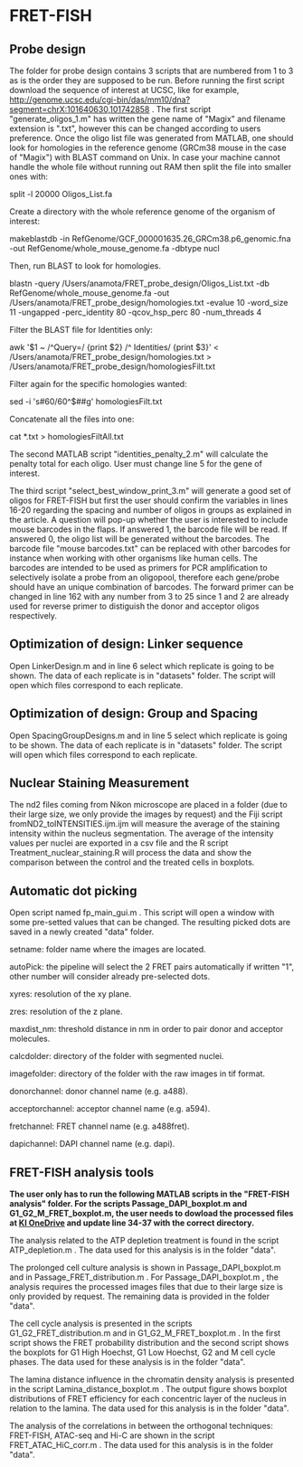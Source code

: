 # FRET-FISH

## Probe design

The folder for probe design contains 3 scripts that are numbered from 1 to 3 as is the order they are supposed to be run. Before running the first script download the sequence of interest at UCSC, like for example, http://genome.ucsc.edu/cgi-bin/das/mm10/dna?segment=chrX:101640630,101742858 . The first script "generate_oligos_1.m" has written the gene name of "Magix" and filename extension is ".txt", however this can be changed according to users preference. Once the oligo list file was generated from MATLAB, one should look for homologies in the reference genome (GRCm38 mouse in the case of "Magix") with BLAST command on Unix. In case your machine cannot handle the whole file without running out RAM then split the file into smaller ones with:

split -l 20000 Oligos_List.fa

Create a directory with the whole reference genome of the organism of interest:

makeblastdb -in RefGenome/GCF_000001635.26_GRCm38.p6_genomic.fna -out RefGenome/whole_mouse_genome.fa -dbtype nucl

Then, run BLAST to look for homologies.

blastn -query /Users/anamota/FRET_probe_design/Oligos_List.txt -db RefGenome/whole_mouse_genome.fa -out /Users/anamota/FRET_probe_design/homologies.txt -evalue 10 -word_size 11 -ungapped -perc_identity 80 -qcov_hsp_perc 80 -num_threads 4

Filter the BLAST file for Identities only:

awk '$1 ~ /^Query=/ {print $2} /^ Identities/ {print $3}' < /Users/anamota/FRET_probe_design/homologies.txt > /Users/anamota/FRET_probe_design/homologiesFilt.txt

Filter again for the specific homologies wanted:

sed -i 's#60/60^$##g' homologiesFilt.txt

Concatenate all the files into one:

cat *.txt > homologiesFiltAll.txt

The second MATLAB script "identities_penalty_2.m" will calculate the penalty total for each oligo. User must change line 5 for the gene of interest.

The third script "select_best_window_print_3.m" will generate a good set of oligos for FRET-FISH but first the user should confirm the variables in lines 16-20 regarding the spacing and number of oligos in groups as explained in the article. A question will pop-up whether the user is interested to include mouse barcodes in the flaps. If answered 1, the barcode file will be read. If answered 0, the oligo list will be generated without the barcodes. The barcode file "mouse barcodes.txt" can be replaced with other barcodes for instance when working with other organisms like human cells. The barcodes are intended to be used as primers for PCR amplification to selectively isolate a probe from an oligopool, therefore each gene/probe should have an unique combination of barcodes. The forward primer can be changed in line 162 with any number from 3 to 25 since 1 and 2 are already used for reverse primer to distiguish the donor and acceptor oligos respectively.


## Optimization of design: Linker sequence

Open LinkerDesign.m and in line 6 select which replicate is going to be shown. The data of each replicate is in "datasets" folder. The script will open which files correspond to each replicate.

## Optimization of design: Group and Spacing

Open SpacingGroupDesigns.m and in line 5 select which replicate is going to be shown. The data of each replicate is in "datasets" folder. The script will open which files correspond to each replicate.

## Nuclear Staining Measurement

The nd2 files coming from Nikon microscope are placed in a folder (due to their large size, we only provide the images by request) and the Fiji script fromND2_toINTENSITIES.ijm.ijm will measure the average of the staining intensity within the nucleus segmentation. The average of the intensity values per nuclei are exported in a csv file and the R script Treatment_nuclear_staining.R will process the data and show the comparison between the control and the treated cells in boxplots.

## Automatic dot picking

Open script named fp_main_gui.m . This script will open a window with some pre-setted values that can be changed. The resulting picked dots are saved in a newly created "data" folder.

setname: folder name where the images are located.

autoPick: the pipeline will select the 2 FRET pairs automatically if written "1", other number will consider already pre-selected dots.

xyres: resolution of the xy plane.

zres: resolution of the z plane.

maxdist_nm: threshold distance in nm in order to pair donor and acceptor molecules.

calcdolder: directory of the folder with segmented nuclei.

imagefolder: directory of the folder with the raw images in tif format.

donorchannel: donor channel name (e.g. a488).

acceptorchannel: acceptor channel name (e.g. a594).

fretchannel: FRET channel name (e.g. a488fret).

dapichannel: DAPI channel name (e.g. dapi).

## FRET-FISH analysis tools

**The user only has to run the following MATLAB scripts in the "FRET-FISH analysis" folder. For the scripts Passage_DAPI_boxplot.m and G1_G2_M_FRET_boxplot.m, the user needs to dowload the processed files at [KI OneDrive](https://kise-my.sharepoint.com/:f:/g/personal/ana_faustino_mota_ki_se/EvfboM9oEnlInmGG8N-mJg8BRat-T6TiX7LJMlvYJOFcOg?e=8XP8Is) and update line 34-37 with the correct directory.**

The analysis related to the ATP depletion treatment is found in the script ATP_depletion.m . The data used for this analysis is in the folder "data".

The prolonged cell culture analysis is shown in Passage_DAPI_boxplot.m and in Passage_FRET_distribution.m . For Passage_DAPI_boxplot.m , the analysis requires the processed images files that due to their large size is only provided by request. The remaining data is provided in the folder "data".

The cell cycle analysis is presented in the scripts G1_G2_FRET_distribution.m and in G1_G2_M_FRET_boxplot.m . In the first script shows the FRET probability distribution and the second script shows the boxplots for G1 High Hoechst, G1 Low Hoechst, G2 and M cell cycle phases. The data used for these analysis is in the folder "data".

The lamina distance influence in the chromatin density analysis is presented in the script Lamina_distance_boxplot.m . The output figure shows boxplot distributions of FRET efficiency for each concentric layer of the nucleus in relation to the lamina. The data used for this analysis is in the folder "data".

The analysis of the correlations in between the orthogonal techniques: FRET-FISH, ATAC-seq and Hi-C are shown in the script FRET_ATAC_HiC_corr.m . The data used for this analysis is in the folder "data".
